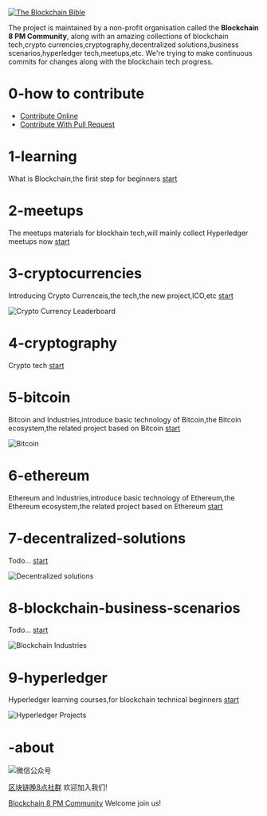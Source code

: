 <a href="https://github.com/the-blockchain-bible/readme"><img src="https://raw.githubusercontent.com/the-blockchain-bible/readme/master/assets/logo.png" alt="The Blockchain Bible" /></a>

The project is maintained by a non-profit organisation called the **Blockchain 8 PM Community**, along with an amazing collections of blockchain tech,crypto currencies,cryptography,decentralized solutions,business scenarios,hyperledger tech,meetups,etc. We're trying to make continuous commits for changes along with the blockchain tech progress.

# 0-how to contribute
- [Contribute Online](https://github.com/the-blockchain-bible/readme/wiki/How-To-Contribute-Online)
- [Contribute With Pull Request](https://github.com/the-blockchain-bible/readme/wiki/How-To-Contribute-With-Pull-Request)

# 1-learning

What is Blockchain,the first step for beginners  [start](https://github.com/the-blockchain-bible/readme/tree/master/1-learning)

# 2-meetups
The meetups materials for blockhain tech,will mainly collect Hyperledger meetups now [start](https://github.com/the-blockchain-bible/readme/tree/master/2-meetups)

# 3-cryptocurrencies

Introducing Crypto Currenceis,the tech,the new project,ICO,etc  [start](https://github.com/the-blockchain-bible/readme/tree/master/3-cryptocurrencies)

![Crypto Currency Leaderboard](https://raw.githubusercontent.com/the-blockchain-bible/readme/master/assets/cryptocurrency.png)

# 4-cryptography

Crypto tech  [start](https://github.com/the-blockchain-bible/readme/tree/master/4-cryptography)

# 5-bitcoin

Bitcoin and Industries,introduce basic technology of Bitcoin,the Bitcoin ecosystem,the related project based on Bitcoin  [start](https://github.com/the-blockchain-bible/readme/tree/master/5-bitcoin)

![Bitcoin](https://raw.githubusercontent.com/the-blockchain-bible/readme/master/assets/bitcoin.png)

# 6-ethereum

Ethereum and Industries,introduce basic technology of Ethereum,the Ethereum ecosystem,the related project based on Ethereum  [start](https://github.com/the-blockchain-bible/readme/tree/master/6-ethereum)

# 7-decentralized-solutions

Todo...  [start](https://github.com/the-blockchain-bible/readme/tree/master/7-decentralized-solutions)

![Decentralized solutions](https://raw.githubusercontent.com/the-blockchain-bible/readme/master/assets/home.png)

# 8-blockchain-business-scenarios

Todo...  [start](https://github.com/the-blockchain-bible/readme/tree/master/8-blockchain-business-scenarios)

![Blockchain Industries](https://raw.githubusercontent.com/the-blockchain-bible/readme/master/assets/blockchain%26industies.png)

# 9-hyperledger

Hyperledger learning courses,for blockchain technical beginners  [start](https://github.com/the-blockchain-bible/readme/tree/master/9-hyperledger)

![Hyperledger Projects](https://raw.githubusercontent.com/the-blockchain-bible/readme/master/assets/hyperledger.png)

# -about

![微信公众号](https://raw.githubusercontent.com/the-blockchain-bible/readme/master/assets/official.png)

[区块链晚8点社群](http://mp.weixin.qq.com/s/6LUlhJNCbZRZcq0IvSntsg) 欢迎加入我们!

[Blockchain 8 PM Community](http://mp.weixin.qq.com/s/6LUlhJNCbZRZcq0IvSntsg) Welcome join us!
